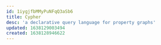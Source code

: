 ```yaml
---
id: 1iygjfbMMyPuNFqQ3aSb6
title: Cypher
desc: 'a declarative query language for property graphs'
updated: 1638129003494
created: 1638128946622
---
```


